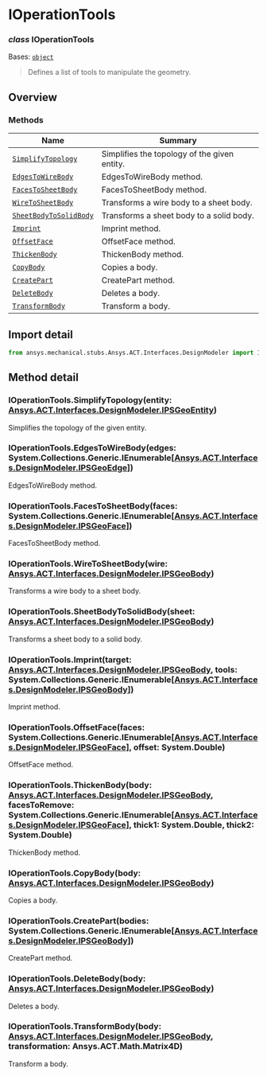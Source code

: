 <a id="ioperationtools"></a>

# IOperationTools

<a id="IOperationTools"></a>

### *class* IOperationTools

Bases: [`object`](https://docs.python.org/3/library/functions.html#object)

> Defines a list of tools to manipulate the geometry.

> <!-- !! processed by numpydoc !! -->

<a id="overview"></a>

## Overview

### Methods

| Name | Summary |
|-----------------------------------------------------------------|------------------------------------------------|
| [`SimplifyTopology`](#IOperationTools.SimplifyTopology)         | Simplifies the topology of the given entity.   |
| [`EdgesToWireBody`](#IOperationTools.EdgesToWireBody)           | EdgesToWireBody method.                        |
| [`FacesToSheetBody`](#IOperationTools.FacesToSheetBody)         | FacesToSheetBody method.                       |
| [`WireToSheetBody`](#IOperationTools.WireToSheetBody)           | Transforms a wire body to a sheet body.        |
| [`SheetBodyToSolidBody`](#IOperationTools.SheetBodyToSolidBody) | Transforms a sheet body to a solid body.       |
| [`Imprint`](#IOperationTools.Imprint)                           | Imprint method.                                |
| [`OffsetFace`](#IOperationTools.OffsetFace)                     | OffsetFace method.                             |
| [`ThickenBody`](#IOperationTools.ThickenBody)                   | ThickenBody method.                            |
| [`CopyBody`](#IOperationTools.CopyBody)                         | Copies a body.                                 |
| [`CreatePart`](#IOperationTools.CreatePart)                     | CreatePart method.                             |
| [`DeleteBody`](#IOperationTools.DeleteBody)                     | Deletes a body.                                |
| [`TransformBody`](#IOperationTools.TransformBody)               | Transform a body.                              |

<a id="import-detail"></a>

## Import detail

```python
from ansys.mechanical.stubs.Ansys.ACT.Interfaces.DesignModeler import IOperationTools
```

<a id="method-detail"></a>

## Method detail

<a id="IOperationTools.SimplifyTopology"></a>

### IOperationTools.SimplifyTopology(entity: [Ansys.ACT.Interfaces.DesignModeler.IPSGeoEntity](IPSGeoEntity.md#IPSGeoEntity))

Simplifies the topology of the given entity.

<!-- !! processed by numpydoc !! -->

<a id="IOperationTools.EdgesToWireBody"></a>

### IOperationTools.EdgesToWireBody(edges: System.Collections.Generic.IEnumerable[[Ansys.ACT.Interfaces.DesignModeler.IPSGeoEdge](IPSGeoEdge.md#IPSGeoEdge)])

EdgesToWireBody method.

<!-- !! processed by numpydoc !! -->

<a id="IOperationTools.FacesToSheetBody"></a>

### IOperationTools.FacesToSheetBody(faces: System.Collections.Generic.IEnumerable[[Ansys.ACT.Interfaces.DesignModeler.IPSGeoFace](IPSGeoFace.md#IPSGeoFace)])

FacesToSheetBody method.

<!-- !! processed by numpydoc !! -->

<a id="IOperationTools.WireToSheetBody"></a>

### IOperationTools.WireToSheetBody(wire: [Ansys.ACT.Interfaces.DesignModeler.IPSGeoBody](IPSGeoBody.md#IPSGeoBody))

Transforms a wire body to a sheet body.

<!-- !! processed by numpydoc !! -->

<a id="IOperationTools.SheetBodyToSolidBody"></a>

### IOperationTools.SheetBodyToSolidBody(sheet: [Ansys.ACT.Interfaces.DesignModeler.IPSGeoBody](IPSGeoBody.md#IPSGeoBody))

Transforms a sheet body to a solid body.

<!-- !! processed by numpydoc !! -->

<a id="IOperationTools.Imprint"></a>

### IOperationTools.Imprint(target: [Ansys.ACT.Interfaces.DesignModeler.IPSGeoBody](IPSGeoBody.md#IPSGeoBody), tools: System.Collections.Generic.IEnumerable[[Ansys.ACT.Interfaces.DesignModeler.IPSGeoBody](IPSGeoBody.md#IPSGeoBody)])

Imprint method.

<!-- !! processed by numpydoc !! -->

<a id="IOperationTools.OffsetFace"></a>

### IOperationTools.OffsetFace(faces: System.Collections.Generic.IEnumerable[[Ansys.ACT.Interfaces.DesignModeler.IPSGeoFace](IPSGeoFace.md#IPSGeoFace)], offset: System.Double)

OffsetFace method.

<!-- !! processed by numpydoc !! -->

<a id="IOperationTools.ThickenBody"></a>

### IOperationTools.ThickenBody(body: [Ansys.ACT.Interfaces.DesignModeler.IPSGeoBody](IPSGeoBody.md#IPSGeoBody), facesToRemove: System.Collections.Generic.IEnumerable[[Ansys.ACT.Interfaces.DesignModeler.IPSGeoFace](IPSGeoFace.md#IPSGeoFace)], thick1: System.Double, thick2: System.Double)

ThickenBody method.

<!-- !! processed by numpydoc !! -->

<a id="IOperationTools.CopyBody"></a>

### IOperationTools.CopyBody(body: [Ansys.ACT.Interfaces.DesignModeler.IPSGeoBody](IPSGeoBody.md#IPSGeoBody))

Copies a body.

<!-- !! processed by numpydoc !! -->

<a id="IOperationTools.CreatePart"></a>

### IOperationTools.CreatePart(bodies: System.Collections.Generic.IEnumerable[[Ansys.ACT.Interfaces.DesignModeler.IPSGeoBody](IPSGeoBody.md#IPSGeoBody)])

CreatePart method.

<!-- !! processed by numpydoc !! -->

<a id="IOperationTools.DeleteBody"></a>

### IOperationTools.DeleteBody(body: [Ansys.ACT.Interfaces.DesignModeler.IPSGeoBody](IPSGeoBody.md#IPSGeoBody))

Deletes a body.

<!-- !! processed by numpydoc !! -->

<a id="IOperationTools.TransformBody"></a>

### IOperationTools.TransformBody(body: [Ansys.ACT.Interfaces.DesignModeler.IPSGeoBody](IPSGeoBody.md#IPSGeoBody), transformation: Ansys.ACT.Math.Matrix4D)

Transform a body.

<!-- !! processed by numpydoc !! -->
